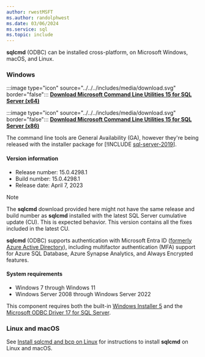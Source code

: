 ```yaml
---
author: rwestMSFT
ms.author: randolphwest
ms.date: 03/06/2024
ms.service: sql
ms.topic: include
---
```

**sqlcmd** (ODBC) can be installed cross-platform, on Microsoft Windows, macOS, and Linux.

### Windows

:::image type="icon" source="../../../includes/media/download.svg" border="false"::: **[Download Microsoft Command Line Utilities 15 for SQL Server (x64)](https://go.microsoft.com/fwlink/?linkid=2230791)**

:::image type="icon" source="../../../includes/media/download.svg" border="false"::: **[Download Microsoft Command Line Utilities 15 for SQL Server (x86)](https://go.microsoft.com/fwlink/?linkid=2231320)**

The command line tools are General Availability (GA), however they're being released with the installer package for [!INCLUDE [sql-server-2019](../../../includes/sssql19-md.md)].

#### Version information

- Release number: 15.0.4298.1
- Build number: 15.0.4298.1
- Release date: April 7, 2023

> [!NOTE]
> The **sqlcmd** download provided here might not have the same release and build number as **sqlcmd** installed with the latest SQL Server cumulative update (CU). This is expected behavior. This version contains all the fixes included in the latest CU.

**sqlcmd** (ODBC) supports authentication with Microsoft Entra ID ([formerly Azure Active Directory](/azure/active-directory/fundamentals/new-name)), including multifactor authentication (MFA) support for Azure SQL Database, Azure Synapse Analytics, and Always Encrypted features.

#### System requirements

- Windows 7 through Windows 11
- Windows Server 2008 through Windows Server 2022

This component requires both the built-in [Windows Installer 5](/windows/win32/msi/what-s-new-in-windows-installer-5-0) and the [Microsoft ODBC Driver 17 for SQL Server](../../../connect/odbc/download-odbc-driver-for-sql-server.md).

### Linux and macOS

See [Install sqlcmd and bcp on Linux](../../../linux/sql-server-linux-setup-tools.md) for instructions to install **sqlcmd** on Linux and macOS.
